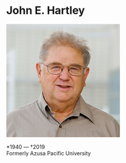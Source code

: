 # John E. Hartley

![john e. hartley](../photos/john_hartley.jpg "John E. Hartley")

\*1940 — †2019   
Formerly Azusa Pacific University

